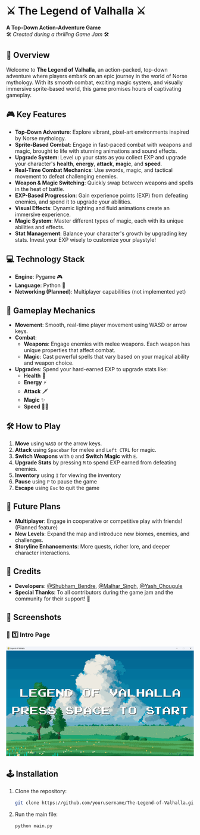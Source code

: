 # ⚔️ **The Legend of Valhalla** ⚔️  
**A Top-Down Action-Adventure Game**  
🛠️ *Created during a thrilling Game Jam* 🛠️

## 🌟 **Overview**  
Welcome to **The Legend of Valhalla**, an action-packed, top-down adventure where players embark on an epic journey in the world of Norse mythology. With its smooth combat, exciting magic system, and visually immersive sprite-based world, this game promises hours of captivating gameplay.

## 🎮 **Key Features**  
- **Top-Down Adventure**: Explore vibrant, pixel-art environments inspired by Norse mythology.
- **Sprite-Based Combat**: Engage in fast-paced combat with weapons and magic, brought to life with stunning animations and sound effects.
- **Upgrade System**: Level up your stats as you collect EXP and upgrade your character's **health**, **energy**, **attack**, **magic**, and **speed**.
- **Real-Time Combat Mechanics**: Use swords, magic, and tactical movement to defeat challenging enemies.
- **Weapon & Magic Switching**: Quickly swap between weapons and spells in the heat of battle.
- **EXP-Based Progression**: Gain experience points (EXP) from defeating enemies, and spend it to upgrade your abilities.
- **Visual Effects**: Dynamic lighting and fluid animations create an immersive experience.
- **Magic System**: Master different types of magic, each with its unique abilities and effects.
- **Stat Management**: Balance your character's growth by upgrading key stats. Invest your EXP wisely to customize your playstyle!

## 💻 **Technology Stack**  
- **Engine**: Pygame 🎮
- **Language**: Python 🐍
- **Networking (Planned)**: Multiplayer capabilities (not implemented yet)

## 🚀 **Gameplay Mechanics**  
- **Movement**: Smooth, real-time player movement using WASD or arrow keys.
- **Combat**: 
  - **Weapons**: Engage enemies with melee weapons. Each weapon has unique properties that affect combat.
  - **Magic**: Cast powerful spells that vary based on your magical ability and weapon choice.
- **Upgrades**: Spend your hard-earned EXP to upgrade stats like:
  - **Health** 💖
  - **Energy** ⚡
  - **Attack** 🗡️
  - **Magic** ✨
  - **Speed** 🏃‍♂️

## 🛠️ **How to Play**  
1. **Move** using `WASD` or the arrow keys.
2. **Attack** using `Spacebar` for melee and `Left CTRL` for magic.
3. **Switch Weapons** with `Q` and **Switch Magic** with `E`.
4. **Upgrade Stats** by pressing `M` to spend EXP earned from defeating enemies.
5. **Inventory** using `I` for viewing the inventory
6. **Pause** using `P` to pause the game
7. **Escape** using `Esc` to quit the game

## 🔧 **Future Plans**  
- **Multiplayer**: Engage in cooperative or competitive play with friends! (Planned feature)
- **New Levels**: Expand the map and introduce new biomes, enemies, and challenges.
- **Storyline Enhancements**: More quests, richer lore, and deeper character interactions.

## 📜 **Credits**  
- **Developers**: [@Shubham_Bendre](https://github.com/Shubham-Bendre), [@Malhar_Singh](https://github.com/Malhar2400), [@Yash_Chougule](https://github.com/YxASH)
- **Special Thanks**: To all contributors during the game jam and the community for their support! 🎉


## 📸 Screenshots

### 🍣 1️⃣ Intro Page
![Intro Page](./screenshots/intro_page.png)

## 🕹️ **Installation**  
1. Clone the repository:  
   ```bash
   git clone https://github.com/yourusername/The-Legend-of-Valhalla.git

2. Run the main file:
   ```bash
   python main.py
